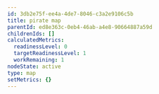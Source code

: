 ```yaml
---
id: 3db2e75f-ee4a-4de7-8046-c3a2e9106c5b
title: pirate map
parentId: ed8e363c-0eb4-46ab-a4e8-90664887a59d
childrenIds: []
calculatedMetrics:
  readinessLevel: 0
  targetReadinessLevel: 1
  workRemaining: 1
nodeState: active
type: map
setMetrics: {}
---
```

